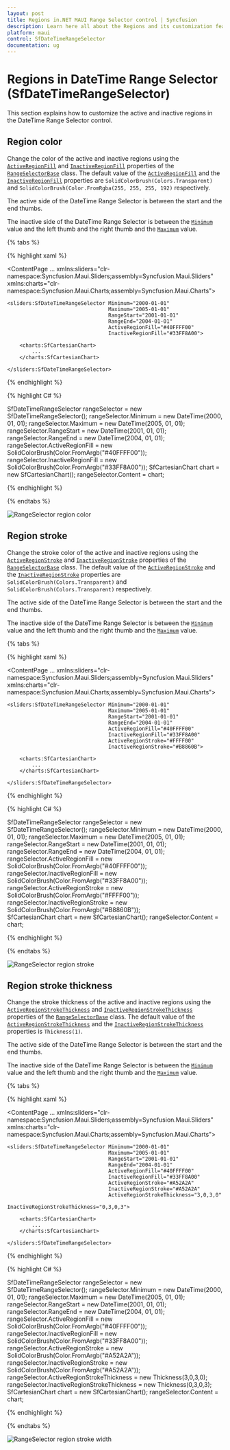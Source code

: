 ```yaml
---
layout: post
title: Regions in.NET MAUI Range Selector control | Syncfusion 
description: Learn here all about the Regions and its customization feature of .NET MAUI Range Selector (SfDateTimeRangeSelector) control and more.
platform: maui
control: SfDateTimeRangeSelector
documentation: ug
---
```


# Regions in DateTime Range Selector (SfDateTimeRangeSelector)

This section explains how to customize the active and inactive regions in the DateTime Range Selector control.

## Region color

Change the color of the active and inactive regions using the [`ActiveRegionFill`](https://help.syncfusion.com/cr/maui/Syncfusion.Maui.Sliders.RangeSelectorBase-1.html#Syncfusion_Maui_Sliders_RangeSelectorBase_1_ActiveRegionFill) and [`InactiveRegionFill`](https://help.syncfusion.com/cr/maui/Syncfusion.Maui.Sliders.RangeSelectorBase-1.html#Syncfusion_Maui_Sliders_RangeSelectorBase_1_InactiveRegionFill) properties of the [`RangeSelectorBase`](https://help.syncfusion.com/cr/maui/Syncfusion.Maui.Sliders.RangeSelectorBase-1.html) class. The default value of the [`ActiveRegionFill`](https://help.syncfusion.com/cr/maui/Syncfusion.Maui.Sliders.RangeSelectorBase-1.html#Syncfusion_Maui_Sliders_RangeSelectorBase_1_ActiveRegionFill) and the [`InactiveRegionFill`](https://help.syncfusion.com/cr/maui/Syncfusion.Maui.Sliders.RangeSelectorBase-1.html#Syncfusion_Maui_Sliders_RangeSelectorBase_1_InactiveRegionFill) properties are `SolidColorBrush(Colors.Transparent)` and `SolidColorBrush(Color.FromRgba(255, 255, 255, 192)` respectively.

The active side of the DateTime Range Selector is between the start and the end thumbs.

The inactive side of the DateTime Range Selector is between the [`Minimum`](https://help.syncfusion.com/cr/maui/Syncfusion.Maui.Sliders.RangeView-1.html#Syncfusion_Maui_Sliders_RangeView_1_Minimum) value and the left thumb and the right thumb and the [`Maximum`](https://help.syncfusion.com/cr/maui/Syncfusion.Maui.Sliders.RangeView-1.html#Syncfusion_Maui_Sliders_RangeView_1_Maximum) value.

{% tabs %}

{% highlight xaml %}

<ContentPage 
             ...
             xmlns:sliders="clr-namespace:Syncfusion.Maui.Sliders;assembly=Syncfusion.Maui.Sliders"
             xmlns:charts="clr-namespace:Syncfusion.Maui.Charts;assembly=Syncfusion.Maui.Charts">

    <sliders:SfDateTimeRangeSelector Minimum="2000-01-01"
                                     Maximum="2005-01-01"
                                     RangeStart="2001-01-01"
                                     RangeEnd="2004-01-01"
                                     ActiveRegionFill="#40FFFF00"
                                     InactiveRegionFill="#33FF8A00">

        <charts:SfCartesianChart>
            ...
        </charts:SfCartesianChart>

    </sliders:SfDateTimeRangeSelector>
</ContentPage>

{% endhighlight %}

{% highlight C# %}

SfDateTimeRangeSelector rangeSelector = new SfDateTimeRangeSelector();
rangeSelector.Minimum = new DateTime(2000, 01, 01);
rangeSelector.Maximum = new DateTime(2005, 01, 01);
rangeSelector.RangeStart = new DateTime(2001, 01, 01); 
rangeSelector.RangeEnd = new DateTime(2004, 01, 01);  
rangeSelector.ActiveRegionFill = new SolidColorBrush(Color.FromArgb("#40FFFF00"));    
rangeSelector.InactiveRegionFill = new SolidColorBrush(Color.FromArgb("#33FF8A00")); 
SfCartesianChart chart = new SfCartesianChart();
rangeSelector.Content = chart;
        
{% endhighlight %}

{% endtabs %}

![RangeSelector region color](images/regions/region_color.png)

## Region stroke

Change the stroke color of the active and inactive regions using the [`ActiveRegionStroke`](https://help.syncfusion.com/cr/maui/Syncfusion.Maui.Sliders.RangeSelectorBase-1.html#Syncfusion_Maui_Sliders_RangeSelectorBase_1_ActiveRegionStroke) and [`InactiveRegionStroke`](https://help.syncfusion.com/cr/maui/Syncfusion.Maui.Sliders.RangeSelectorBase-1.html#Syncfusion_Maui_Sliders_RangeSelectorBase_1_InactiveRegionStroke) properties of the [`RangeSelectorBase`](https://help.syncfusion.com/cr/maui/Syncfusion.Maui.Sliders.RangeSelectorBase-1.html) class. The default value of the [`ActiveRegionStroke`](https://help.syncfusion.com/cr/maui/Syncfusion.Maui.Sliders.RangeSelectorBase-1.html#Syncfusion_Maui_Sliders_RangeSelectorBase_1_ActiveRegionStroke) and the [`InactiveRegionStroke`](https://help.syncfusion.com/cr/maui/Syncfusion.Maui.Sliders.RangeSelectorBase-1.html#Syncfusion_Maui_Sliders_RangeSelectorBase_1_InactiveRegionStroke) properties are `SolidColorBrush(Colors.Transparent)` and `SolidColorBrush(Colors.Transparent)` respectively.

The active side of the DateTime Range Selector is between the start and the end thumbs.

The inactive side of the DateTime Range Selector is between the [`Minimum`](https://help.syncfusion.com/cr/maui/Syncfusion.Maui.Sliders.RangeView-1.html#Syncfusion_Maui_Sliders_RangeView_1_Minimum) value and the left thumb and the right thumb and the [`Maximum`](https://help.syncfusion.com/cr/maui/Syncfusion.Maui.Sliders.RangeView-1.html#Syncfusion_Maui_Sliders_RangeView_1_Maximum) value.

{% tabs %}

{% highlight xaml %}

<ContentPage 
             ...
             xmlns:sliders="clr-namespace:Syncfusion.Maui.Sliders;assembly=Syncfusion.Maui.Sliders"
             xmlns:charts="clr-namespace:Syncfusion.Maui.Charts;assembly=Syncfusion.Maui.Charts">

    <sliders:SfDateTimeRangeSelector Minimum="2000-01-01"
                                     Maximum="2005-01-01"
                                     RangeStart="2001-01-01"
                                     RangeEnd="2004-01-01"
                                     ActiveRegionFill="#40FFFF00"
                                     InactiveRegionFill="#33FF8A00"
                                     ActiveRegionStroke="#FFFF00"
                                     InactiveRegionStroke="#B8860B">

        <charts:SfCartesianChart>
            ...
        </charts:SfCartesianChart>

    </sliders:SfDateTimeRangeSelector>
</ContentPage>

{% endhighlight %}

{% highlight C# %}

SfDateTimeRangeSelector rangeSelector = new SfDateTimeRangeSelector();
rangeSelector.Minimum = new DateTime(2000, 01, 01);
rangeSelector.Maximum = new DateTime(2005, 01, 01);
rangeSelector.RangeStart = new DateTime(2001, 01, 01); 
rangeSelector.RangeEnd = new DateTime(2004, 01, 01);  
rangeSelector.ActiveRegionFill = new SolidColorBrush(Color.FromArgb("#40FFFF00"));    
rangeSelector.InactiveRegionFill = new SolidColorBrush(Color.FromArgb("#33FF8A00")); 
rangeSelector.ActiveRegionStroke = new SolidColorBrush(Color.FromArgb("#FFFF00")); 
rangeSelector.InactiveRegionStroke = new SolidColorBrush(Color.FromArgb("#B8860B"));       
SfCartesianChart chart = new SfCartesianChart();
rangeSelector.Content = chart;
         
{% endhighlight %}

{% endtabs %}

![RangeSelector region stroke](images/regions/region_stroke.png)

## Region stroke thickness

Change the stroke thickness of the active and inactive regions using the [`ActiveRegionStrokeThickness`](https://help.syncfusion.com/cr/maui/Syncfusion.Maui.Sliders.RangeSelectorBase-1.html#Syncfusion_Maui_Sliders_RangeSelectorBase_1_ActiveRegionStrokeThickness) and [`InactiveRegionStrokeThickness`](https://help.syncfusion.com/cr/maui/Syncfusion.Maui.Sliders.RangeSelectorBase-1.html#Syncfusion_Maui_Sliders_RangeSelectorBase_1_InactiveRegionStrokeThickness) properties of the [`RangeSelectorBase`](https://help.syncfusion.com/cr/maui/Syncfusion.Maui.Sliders.RangeSelectorBase-1.html) class. The default value of the [`ActiveRegionStrokeThickness`](https://help.syncfusion.com/cr/maui/Syncfusion.Maui.Sliders.RangeSelectorBase-1.html#Syncfusion_Maui_Sliders_RangeSelectorBase_1_ActiveRegionStrokeThickness) and the [`InactiveRegionStrokeThickness`](https://help.syncfusion.com/cr/maui/Syncfusion.Maui.Sliders.RangeSelectorBase-1.html#Syncfusion_Maui_Sliders_RangeSelectorBase_1_InactiveRegionStrokeThickness) properties is `Thickness(1)`.

The active side of the DateTime Range Selector is between the start and the end thumbs.

The inactive side of the DateTime Range Selector is between the [`Minimum`](https://help.syncfusion.com/cr/maui/Syncfusion.Maui.Sliders.RangeView-1.html#Syncfusion_Maui_Sliders_RangeView_1_Minimum) value and the left thumb and the right thumb and the [`Maximum`](https://help.syncfusion.com/cr/maui/Syncfusion.Maui.Sliders.RangeView-1.html#Syncfusion_Maui_Sliders_RangeView_1_Maximum) value.

{% tabs %}

{% highlight xaml %}

<ContentPage 
             ...
             xmlns:sliders="clr-namespace:Syncfusion.Maui.Sliders;assembly=Syncfusion.Maui.Sliders"
             xmlns:charts="clr-namespace:Syncfusion.Maui.Charts;assembly=Syncfusion.Maui.Charts">

    <sliders:SfDateTimeRangeSelector Minimum="2000-01-01"
                                     Maximum="2005-01-01"
                                     RangeStart="2001-01-01"
                                     RangeEnd="2004-01-01"
                                     ActiveRegionFill="#40FFFF00"
                                     InactiveRegionFill="#33FF8A00"
                                     ActiveRegionStroke="#A52A2A"
                                     InactiveRegionStroke="#A52A2A"
                                     ActiveRegionStrokeThickness="3,0,3,0"
                                     InactiveRegionStrokeThickness="0,3,0,3">

        <charts:SfCartesianChart>
            ...
        </charts:SfCartesianChart>

    </sliders:SfDateTimeRangeSelector>
</ContentPage>

{% endhighlight %}

{% highlight C# %}

SfDateTimeRangeSelector rangeSelector = new SfDateTimeRangeSelector();
rangeSelector.Minimum = new DateTime(2000, 01, 01);
rangeSelector.Maximum = new DateTime(2005, 01, 01);
rangeSelector.RangeStart = new DateTime(2001, 01, 01); 
rangeSelector.RangeEnd = new DateTime(2004, 01, 01);  
rangeSelector.ActiveRegionFill = new SolidColorBrush(Color.FromArgb("#40FFFF00"));    
rangeSelector.InactiveRegionFill = new SolidColorBrush(Color.FromArgb("#33FF8A00")); 
rangeSelector.ActiveRegionStroke = new SolidColorBrush(Color.FromArgb("#A52A2A")); 
rangeSelector.InactiveRegionStroke = new SolidColorBrush(Color.FromArgb("#A52A2A"));       
rangeSelector.ActiveRegionStrokeThickness = new Thickness(3,0,3,0);
rangeSelector.InactiveRegionStrokeThickness = new Thickness(0,3,0,3);
SfCartesianChart chart = new SfCartesianChart();
rangeSelector.Content = chart;
         
{% endhighlight %}

{% endtabs %}

![RangeSelector region stroke width](images/regions/region_stroke_width.png)

